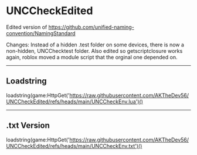# UNCCheckEdited


Edited version of https://github.com/unified-naming-convention/NamingStandard


Changes: Instead of a hidden .test folder on some devices, there is now a non-hidden, UNCChecktest folder.
Also edited so getscriptclosure works again, roblox moved a module script that the orginal one depended on.

----------
Loadstring
----------
loadstring(game:HttpGet('https://raw.githubusercontent.com/AKTheDev56/UNCCheckEdited/refs/heads/main/UNCCheckEnv.lua')()


-----------------
.txt Version
-----------------

loadstring(game:HttpGet('https://raw.githubusercontent.com/AKTheDev56/UNCCheckEdited/refs/heads/main/UNCCheckEnv.txt')()
